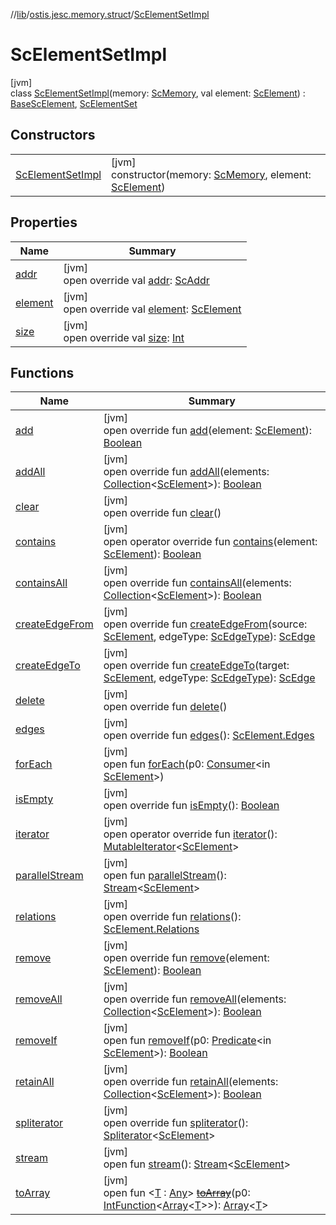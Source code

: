 //[lib](../../../index.md)/[ostis.jesc.memory.struct](../index.md)/[ScElementSetImpl](index.md)

# ScElementSetImpl

[jvm]\
class [ScElementSetImpl](index.md)(memory: [ScMemory](../../ostis.jesc.memory/-sc-memory/index.md), val element: [ScElement](../../ostis.jesc.memory.element/-sc-element/index.md)) : [BaseScElement](../../ostis.jesc.memory.element/-base-sc-element/index.md), [ScElementSet](../-sc-element-set/index.md)

## Constructors

| | |
|---|---|
| [ScElementSetImpl](-sc-element-set-impl.md) | [jvm]<br>constructor(memory: [ScMemory](../../ostis.jesc.memory/-sc-memory/index.md), element: [ScElement](../../ostis.jesc.memory.element/-sc-element/index.md)) |

## Properties

| Name | Summary |
|---|---|
| [addr](../../ostis.jesc.memory.element/-base-sc-element/addr.md) | [jvm]<br>open override val [addr](../../ostis.jesc.memory.element/-base-sc-element/addr.md): [ScAddr](../../ostis.jesc.client.model.addr/-sc-addr/index.md) |
| [element](element.md) | [jvm]<br>open override val [element](element.md): [ScElement](../../ostis.jesc.memory.element/-sc-element/index.md) |
| [size](size.md) | [jvm]<br>open override val [size](size.md): [Int](https://kotlinlang.org/api/latest/jvm/stdlib/kotlin/-int/index.html) |

## Functions

| Name | Summary |
|---|---|
| [add](add.md) | [jvm]<br>open override fun [add](add.md)(element: [ScElement](../../ostis.jesc.memory.element/-sc-element/index.md)): [Boolean](https://kotlinlang.org/api/latest/jvm/stdlib/kotlin/-boolean/index.html) |
| [addAll](add-all.md) | [jvm]<br>open override fun [addAll](add-all.md)(elements: [Collection](https://kotlinlang.org/api/latest/jvm/stdlib/kotlin.collections/-collection/index.html)&lt;[ScElement](../../ostis.jesc.memory.element/-sc-element/index.md)&gt;): [Boolean](https://kotlinlang.org/api/latest/jvm/stdlib/kotlin/-boolean/index.html) |
| [clear](clear.md) | [jvm]<br>open override fun [clear](clear.md)() |
| [contains](contains.md) | [jvm]<br>open operator override fun [contains](contains.md)(element: [ScElement](../../ostis.jesc.memory.element/-sc-element/index.md)): [Boolean](https://kotlinlang.org/api/latest/jvm/stdlib/kotlin/-boolean/index.html) |
| [containsAll](contains-all.md) | [jvm]<br>open override fun [containsAll](contains-all.md)(elements: [Collection](https://kotlinlang.org/api/latest/jvm/stdlib/kotlin.collections/-collection/index.html)&lt;[ScElement](../../ostis.jesc.memory.element/-sc-element/index.md)&gt;): [Boolean](https://kotlinlang.org/api/latest/jvm/stdlib/kotlin/-boolean/index.html) |
| [createEdgeFrom](../../ostis.jesc.memory.element/-base-sc-element/create-edge-from.md) | [jvm]<br>open override fun [createEdgeFrom](../../ostis.jesc.memory.element/-base-sc-element/create-edge-from.md)(source: [ScElement](../../ostis.jesc.memory.element/-sc-element/index.md), edgeType: [ScEdgeType](../../ostis.jesc.memory.element.edge/-sc-edge-type/index.md)): [ScEdge](../../ostis.jesc.memory.element.edge/-sc-edge/index.md) |
| [createEdgeTo](../../ostis.jesc.memory.element/-base-sc-element/create-edge-to.md) | [jvm]<br>open override fun [createEdgeTo](../../ostis.jesc.memory.element/-base-sc-element/create-edge-to.md)(target: [ScElement](../../ostis.jesc.memory.element/-sc-element/index.md), edgeType: [ScEdgeType](../../ostis.jesc.memory.element.edge/-sc-edge-type/index.md)): [ScEdge](../../ostis.jesc.memory.element.edge/-sc-edge/index.md) |
| [delete](../../ostis.jesc.memory.element/-base-sc-element/delete.md) | [jvm]<br>open override fun [delete](../../ostis.jesc.memory.element/-base-sc-element/delete.md)() |
| [edges](../../ostis.jesc.memory.element/-base-sc-element/edges.md) | [jvm]<br>open override fun [edges](../../ostis.jesc.memory.element/-base-sc-element/edges.md)(): [ScElement.Edges](../../ostis.jesc.memory.element/-sc-element/-edges/index.md) |
| [forEach](index.md#-723562439%2FFunctions%2F1299105613) | [jvm]<br>open fun [forEach](index.md#-723562439%2FFunctions%2F1299105613)(p0: [Consumer](https://docs.oracle.com/javase/8/docs/api/java/util/function/Consumer.html)&lt;in [ScElement](../../ostis.jesc.memory.element/-sc-element/index.md)&gt;) |
| [isEmpty](is-empty.md) | [jvm]<br>open override fun [isEmpty](is-empty.md)(): [Boolean](https://kotlinlang.org/api/latest/jvm/stdlib/kotlin/-boolean/index.html) |
| [iterator](iterator.md) | [jvm]<br>open operator override fun [iterator](iterator.md)(): [MutableIterator](https://kotlinlang.org/api/latest/jvm/stdlib/kotlin.collections/-mutable-iterator/index.html)&lt;[ScElement](../../ostis.jesc.memory.element/-sc-element/index.md)&gt; |
| [parallelStream](index.md#-1592339412%2FFunctions%2F1299105613) | [jvm]<br>open fun [parallelStream](index.md#-1592339412%2FFunctions%2F1299105613)(): [Stream](https://docs.oracle.com/javase/8/docs/api/java/util/stream/Stream.html)&lt;[ScElement](../../ostis.jesc.memory.element/-sc-element/index.md)&gt; |
| [relations](../../ostis.jesc.memory.element/-base-sc-element/relations.md) | [jvm]<br>open override fun [relations](../../ostis.jesc.memory.element/-base-sc-element/relations.md)(): [ScElement.Relations](../../ostis.jesc.memory.element/-sc-element/-relations/index.md) |
| [remove](remove.md) | [jvm]<br>open override fun [remove](remove.md)(element: [ScElement](../../ostis.jesc.memory.element/-sc-element/index.md)): [Boolean](https://kotlinlang.org/api/latest/jvm/stdlib/kotlin/-boolean/index.html) |
| [removeAll](remove-all.md) | [jvm]<br>open override fun [removeAll](remove-all.md)(elements: [Collection](https://kotlinlang.org/api/latest/jvm/stdlib/kotlin.collections/-collection/index.html)&lt;[ScElement](../../ostis.jesc.memory.element/-sc-element/index.md)&gt;): [Boolean](https://kotlinlang.org/api/latest/jvm/stdlib/kotlin/-boolean/index.html) |
| [removeIf](index.md#103881949%2FFunctions%2F1299105613) | [jvm]<br>open fun [removeIf](index.md#103881949%2FFunctions%2F1299105613)(p0: [Predicate](https://docs.oracle.com/javase/8/docs/api/java/util/function/Predicate.html)&lt;in [ScElement](../../ostis.jesc.memory.element/-sc-element/index.md)&gt;): [Boolean](https://kotlinlang.org/api/latest/jvm/stdlib/kotlin/-boolean/index.html) |
| [retainAll](retain-all.md) | [jvm]<br>open override fun [retainAll](retain-all.md)(elements: [Collection](https://kotlinlang.org/api/latest/jvm/stdlib/kotlin.collections/-collection/index.html)&lt;[ScElement](../../ostis.jesc.memory.element/-sc-element/index.md)&gt;): [Boolean](https://kotlinlang.org/api/latest/jvm/stdlib/kotlin/-boolean/index.html) |
| [spliterator](index.md#-989466892%2FFunctions%2F1299105613) | [jvm]<br>open override fun [spliterator](index.md#-989466892%2FFunctions%2F1299105613)(): [Spliterator](https://docs.oracle.com/javase/8/docs/api/java/util/Spliterator.html)&lt;[ScElement](../../ostis.jesc.memory.element/-sc-element/index.md)&gt; |
| [stream](index.md#135225651%2FFunctions%2F1299105613) | [jvm]<br>open fun [stream](index.md#135225651%2FFunctions%2F1299105613)(): [Stream](https://docs.oracle.com/javase/8/docs/api/java/util/stream/Stream.html)&lt;[ScElement](../../ostis.jesc.memory.element/-sc-element/index.md)&gt; |
| [toArray](index.md#-1215154575%2FFunctions%2F1299105613) | [jvm]<br>open fun &lt;[T](index.md#-1215154575%2FFunctions%2F1299105613) : [Any](https://kotlinlang.org/api/latest/jvm/stdlib/kotlin/-any/index.html)&gt; [~~toArray~~](index.md#-1215154575%2FFunctions%2F1299105613)(p0: [IntFunction](https://docs.oracle.com/javase/8/docs/api/java/util/function/IntFunction.html)&lt;[Array](https://kotlinlang.org/api/latest/jvm/stdlib/kotlin/-array/index.html)&lt;[T](index.md#-1215154575%2FFunctions%2F1299105613)&gt;&gt;): [Array](https://kotlinlang.org/api/latest/jvm/stdlib/kotlin/-array/index.html)&lt;[T](index.md#-1215154575%2FFunctions%2F1299105613)&gt; |
